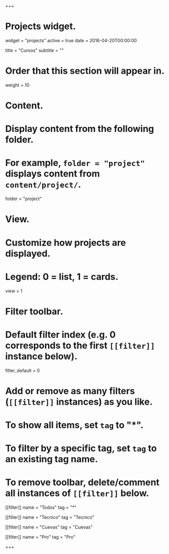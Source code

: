 +++
# Projects widget.
widget = "projects"
active = true
date = 2016-04-20T00:00:00

title = "Cursos"
subtitle = ""

# Order that this section will appear in.
weight = 10

# Content.
# Display content from the following folder.
# For example, `folder = "project"` displays content from `content/project/`.
folder = "project"

# View.
# Customize how projects are displayed.
# Legend: 0 = list, 1 = cards.
view = 1

# Filter toolbar.

# Default filter index (e.g. 0 corresponds to the first `[[filter]]` instance below).
filter_default = 0

# Add or remove as many filters (`[[filter]]` instances) as you like.
# To show all items, set `tag` to "*".
# To filter by a specific tag, set `tag` to an existing tag name.
# To remove toolbar, delete/comment all instances of `[[filter]]` below.
[[filter]]
  name = "Todos"
  tag = "*"

[[filter]]
  name = "Tecnico"
  tag = "Tecnico"

[[filter]]
  name = "Cuevas"
  tag = "Cuevas"

[[filter]]
  name = "Pro"
  tag = "Pro"


+++

